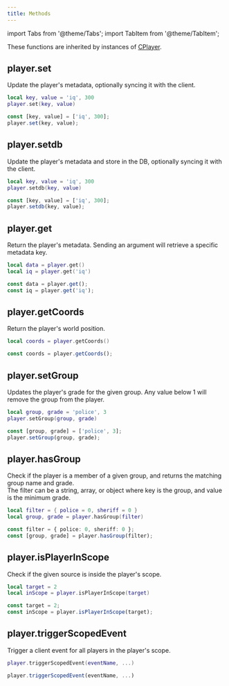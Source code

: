 ```yaml
---
title: Methods
---
```


import Tabs from '@theme/Tabs';
import TabItem from '@theme/TabItem';

These functions are inherited by instances of [CPlayer](../Server/).

## player.set

Update the player's metadata, optionally syncing it with the client.

<Tabs>
<TabItem value='lua' label='Lua'>

```lua
local key, value = 'iq', 300
player.set(key, value)
```

</TabItem>
<TabItem value='js/ts' label='JS/TS'>

```ts
const [key, value] = ['iq', 300];
player.set(key, value);
```

</TabItem>
</Tabs>

## player.setdb

Update the player's metadata and store in the DB, optionally syncing it with the client.

<Tabs>
<TabItem value='lua' label='Lua'>

```lua
local key, value = 'iq', 300
player.setdb(key, value)
```

</TabItem>
<TabItem value='js/ts' label='JS/TS'>

```ts
const [key, value] = ['iq', 300];
player.setdb(key, value);
```

</TabItem>
</Tabs>

## player.get

Return the player's metadata. Sending an argument will retrieve a specific metadata key.

<Tabs>
<TabItem value='lua' label='Lua'>

```lua
local data = player.get()
local iq = player.get('iq')
```

</TabItem>
<TabItem value='js/ts' label='JS/TS'>

```ts
const data = player.get();
const iq = player.get('iq');
```

</TabItem>
</Tabs>

## player.getCoords

Return the player's world position.

<Tabs>
<TabItem value='lua' label='Lua'>

```lua
local coords = player.getCoords()
```

</TabItem>
<TabItem value='js/ts' label='JS/TS'>

```ts
const coords = player.getCoords();
```

</TabItem>
</Tabs>

## player.setGroup

Updates the player's grade for the given group. Any value below 1 will remove the group from the player.

<Tabs>
<TabItem value='lua' label='Lua'>

```lua
local group, grade = 'police', 3
player.setGroup(group, grade)
```

</TabItem>
<TabItem value='js/ts' label='JS/TS'>

```ts
const [group, grade] = ['police', 3];
player.setGroup(group, grade);
```

</TabItem>
</Tabs>

## player.hasGroup

Check if the player is a member of a given group, and returns the matching group name and grade.  
The filter can be a string, array, or object where key is the group, and value is the minimum grade.

<Tabs>
<TabItem value='lua' label='Lua'>

```lua
local filter = { police = 0, sheriff = 0 }
local group, grade = player.hasGroup(filter)
```

</TabItem>
<TabItem value='js/ts' label='JS/TS'>

```ts
const filter = { police: 0, sheriff: 0 };
const [group, grade] = player.hasGroup(filter);
```

</TabItem>
</Tabs>

## player.isPlayerInScope

Check if the given source is inside the player's scope.

<Tabs>
<TabItem value='lua' label='Lua'>

```lua
local target = 2
local inScope = player.isPlayerInScope(target)
```

</TabItem>
<TabItem value='js/ts' label='JS/TS'>

```ts
const target = 2;
const inScope = player.isPlayerInScope(target);
```

</TabItem>
</Tabs>

## player.triggerScopedEvent

Trigger a client event for all players in the player's scope.

<Tabs>
<TabItem value='lua' label='Lua'>

```lua
player.triggerScopedEvent(eventName, ...)
```

</TabItem>
<TabItem value='js/ts' label='JS/TS'>

```ts
player.triggerScopedEvent(eventName, ...)
```

</TabItem>
</Tabs>
